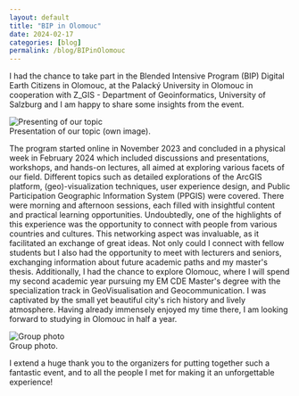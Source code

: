 ```yaml
---
layout: default
title: "BIP in Olomouc"
date: 2024-02-17
categories: [blog]
permalink: /blog/BIPinOlomouc
---
```


I had the chance to take part in the Blended Intensive Program (BIP) Digital Earth Citizens in Olomouc, at the Palacký University in Olomouc in cooperation with Z_GIS - Department of Geoinformatics, University of Salzburg and I am happy to share some insights from the event.

<div class="blog-image">
  <img src="{{ '/assets/images/blogs/OlomoucBIP_01_GernotNikolaus.jpg' | relative_url }}" alt="Presenting of our topic">
  <figcaption>Presentation of our topic (own image).</figcaption>
</div>

The program started online in November 2023 and concluded in a physical week in February 2024 which included discussions and presentations, workshops, and hands-on lectures, all aimed at exploring various facets of our field. Different topics such as detailed explorations of the ArcGIS platform, (geo)-visualization techniques, user experience design, and Public Participation Geographic Information System (PPGIS) were covered. There were morning and afternoon sessions, each filled with insightful content and practical learning opportunities. Undoubtedly, one of the highlights of this experience was the opportunity to connect with people from various countries and cultures. This networking aspect was invaluable, as it facilitated an exchange of great ideas. Not only could I connect with fellow students but I also had the opportunity to meet with lecturers and seniors, exchanging information about future academic paths and my master's thesis.
Additionally, I had the chance to explore Olomouc, where I will spend my second academic year pursuing my EM CDE Master's degree with the specialization track in GeoVisualisation and Geocommunication. I was captivated by the small yet beautiful city's rich history and lively atmosphere. Having already immensely enjoyed my time there, I am looking forward to studying in Olomouc in half a year.

<div class="blog-image">
  <img src="{{ '/assets/images/blogs/OlomoucBIP_02_GernotNikolaus.jpg' | relative_url }}" alt="Group photo">
  <figcaption>Group photo.</figcaption>
</div>

I extend a huge thank you to the organizers for putting together such a fantastic event, and to all the people I met for making it an unforgettable experience!


